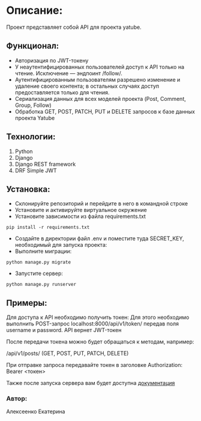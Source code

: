 # Описание:

Проект представляет собой API для проекта yatube.

## Функционал:

- Авторизация по JWT-токену
- У неаутентифицированных пользователей доступ к API только на чтение. Исключение — эндпоинт /follow/.
- Аутентифицированным пользователям разрешено изменение и удаление своего контента; в остальных случаях доступ предоставляется только для чтения.
- Сериализация данных для всех моделей проекта (Post, Comment, Group, Follow)
- Обработка GET, POST, PATCH, PUT и DELETE запросов к базе данных проекта Yatube

## Технологии:

1. Python
2. Django
3. Django REST framework
4. DRF Simple JWT

## Установка:

* Склонируйте репозиторий и перейдите в него в командной строке 
* Установите и активируйте виртуальное окружение
* Установите зависимости из файла requirements.txt
```
pip install -r requirements.txt
``` 
* Создайте в директории файл .env и поместите туда SECRET_KEY, необходимый для запуска проекта:
* Выполните миграции:
```
python manage.py migrate
```
* Запустите сервер:
```
python manage.py runserver
```

## Примеры:

Для доступа к API необходимо получить токен: 
Для этого необходимо выполнить POST-запрос localhost:8000/api/v1/token/ передав поля username и password. API вернет JWT-токен

После передачи токена можно будет обращаться к методам, например: 

/api/v1/posts/ (GET, POST, PUT, PATCH, DELETE)

При отправке запроса передавайте токен в заголовке Authorization: Bearer <токен>

Также после запуска сервера вам будет доступна [документация](http://localhost:8000/redoc/)

### Автор:
Алексеенко Екатерина